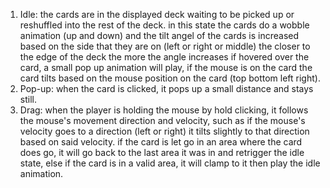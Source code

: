 1. Idle:
	the cards are in the displayed deck waiting to be picked up or reshuffled into the rest of the deck.
	in this state the cards do a wobble animation (up and down) and the tilt angel of the cards is increased based on the side that they are on (left or right or middle) the closer to the edge of the deck the more the angle increases
	if hovered over the card, a small pop up animation will play, if the mouse is on the card the card tilts based on the mouse position on the card (top bottom left right).
2. Pop-up:
	when the card is clicked, it pops up a small distance and stays still.
3. Drag:
	when the player is holding the mouse by hold clicking, it follows the mouse's movement direction and velocity, such as if the mouse's velocity goes to a direction (left or right) it tilts slightly to that direction based on said velocity.
	if the card is let go in an area where the card does go, it will go back to the last area it was in and retrigger the idle state, else if the card is in a valid area, it will clamp to it then play the idle animation.